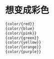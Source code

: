 # 想变成彩色

```tex
{color/{red}}
{color/{blue}
{color/{pink}}
{color/{green}}
{color/{yellow}}
{color/{orange}}
{color/{purple}}
```


